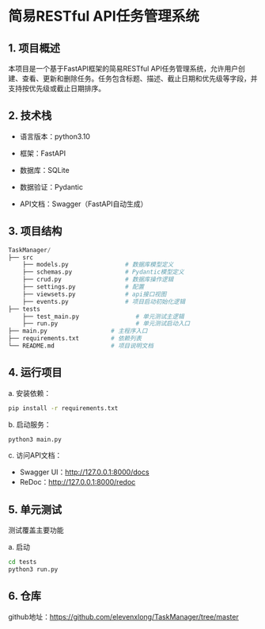 # 简易RESTful API任务管理系统

## 1. 项目概述
本项目是一个基于FastAPI框架的简易RESTful API任务管理系统，允许用户创建、查看、更新和删除任务。任务包含标题、描述、截止日期和优先级等字段，并支持按优先级或截止日期排序。

## 2. 技术栈
* 语言版本：python3.10

* 框架：FastAPI

* 数据库：SQLite

* 数据验证：Pydantic

* API文档：Swagger（FastAPI自动生成）

## 3. 项目结构
```python
TaskManager/
├── src
    ├── models.py                # 数据库模型定义
    ├── schemas.py               # Pydantic模型定义
    ├── crud.py                  # 数据库操作逻辑
    ├── settings.py              # 配置
    ├── viewsets.py              # api接口视图
    ├── events.py                # 项目启动初始化逻辑
├── tests
    ├── test_main.py                # 单元测试主逻辑
    ├── run.py                      # 单元测试启动入口
├── main.py                  # 主程序入口
├── requirements.txt         # 依赖列表
└── README.md                # 项目说明文档
```
## 4. 运行项目
a. 安装依赖：
```bash
pip install -r requirements.txt
```
b. 启动服务：
```bash
python3 main.py
```
c. 访问API文档：

* Swagger UI：http://127.0.0.1:8000/docs
* ReDoc：http://127.0.0.1:8000/redoc

## 5. 单元测试
测试覆盖主要功能

a. 启动
```bash
cd tests
python3 run.py
```

## 6. 仓库
github地址：https://github.com/elevenxlong/TaskManager/tree/master